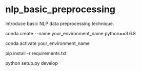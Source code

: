 # nlp_basic_preprocessing
Introduce basic NLP data preprocessing technique.






conda create --name your_environment_name python==3.6.8

conda activate your_environment_name

pip install -r requirements.txt

python setup.py develop

